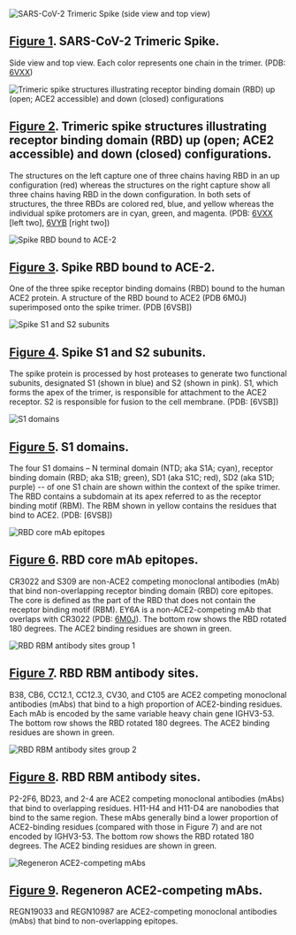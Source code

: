 <section id="fig1" class="figure-section">

<div class="figure-image">

![SARS-CoV-2 Trimeric Spike (side view and top view)](spike-structures/fig1.png#!maxHeight=35rem)

</div>

<div class="figure-caption">

## [Figure 1](#fig1). SARS-CoV-2 Trimeric Spike.

Side view and top view. Each color represents one chain in the trimer. (PDB: [6VXX])

</div>

[6VXX]: http://www.rcsb.org/structure/6VXX

</section>

<section id="fig2" class="figure-section">

<div class="figure-image">

![Trimeric spike structures illustrating receptor binding domain (RBD) up (open; ACE2 accessible) and down (closed) configurations](spike-structures/fig2.png#!maxHeight=20rem)

</div>

<div class="figure-caption">

## [Figure 2](#fig2). Trimeric spike structures illustrating receptor binding domain (RBD) up (open; ACE2 accessible) and down (closed) configurations.

The structures on the left capture one of three chains having RBD in an up configuration (red) whereas the structures on the right capture show all three chains having RBD in the down configuration. In both sets of structures, the three RBDs are colored red, blue, and yellow whereas the individual spike protomers are in cyan, green, and magenta. (PDB: [6VXX] \[left two\], [6VYB] \[right two\])

</div>

[6VYB]: http://www.rcsb.org/structure/6VYB

</section>

<section id="fig3" class="figure-section">

<div class="figure-image">

![Spike RBD bound to ACE-2](spike-structures/fig3.png#!maxHeight=20rem)

</div>

<div class="figure-caption">

## [Figure 3](#fig3). Spike RBD bound to ACE-2.

One of the three spike receptor binding domains (RBD) bound to the human ACE2 protein. A structure of the RBD bound to ACE2 (PDB 6M0J) superimposed onto the spike trimer. (PDB [6VSB])

</div>

</section>

<section id="fig4" class="figure-section">

<div class="figure-image">

![Spike S1 and S2 subunits](spike-structures/fig4.png#!maxHeight=20rem)

</div>

<div class="figure-caption">

## [Figure 4](#fig4). Spike S1 and S2 subunits.

The spike protein is processed by host proteases to generate two functional subunits, designated S1 (shown in blue) and S2 (shown in pink). S1, which forms the apex of the trimer, is responsible for attachment to the ACE2 receptor. S2 is responsible for fusion to the cell membrane. (PDB: [6VSB])

</div>

</section>

<section id="fig5" class="figure-section">

<div class="figure-image">

![S1 domains](spike-structures/fig5.png#!maxHeight=20rem)

</div>

<div class="figure-caption">

## [Figure 5](#fig5). S1 domains.

The four S1 domains – N terminal domain (NTD; aka S1A; cyan), receptor binding domain (RBD; aka S1B; green), SD1 (aka S1C; red), SD2 (aka S1D; purple) -- of one S1 chain are shown within the context of the spike trimer. The RBD contains a subdomain at its apex referred to as the receptor binding motif (RBM). The RBM shown in yellow contains the residues that bind to ACE2. (PDB: [6VSB])

</div>

</section>

<section id="fig6" class="figure-section">

<div class="figure-image">

![RBD core mAb epitopes](spike-structures/fig6.png#!maxHeight=35rem)

</div>

<div class="figure-caption">

## [Figure 6](#fig6). RBD core mAb epitopes.

CR3022 and S309 are non-ACE2 competing monoclonal antibodies (mAb) that bind non-overlapping receptor binding domain (RBD) core epitopes. The core is defined as the part of the RBD that does not contain the receptor binding motif (RBM). EY6A is a non-ACE2-competing mAb that overlaps with CR3022 (PDB: [6M0J]). The bottom row shows the RBD rotated 180 degrees. The ACE2 binding residues are shown in green.

</div>

[6M0J]: http://www.rcsb.org/structure/6M0J

</section>

<section id="fig7" class="figure-section wrap">

<div class="figure-image">

![RBD RBM antibody sites group 1](spike-structures/fig7.png#!maxHeight=35rem)

</div>

<div class="figure-caption">

## [Figure 7](#fig7). RBD RBM antibody sites.

B38, CB6, CC12.1, CC12.3, CV30, and C105 are ACE2 competing monoclonal antibodies (mAbs) that bind to a high proportion of ACE2-binding residues. Each mAb is encoded by the same variable heavy chain gene IGHV3-53. The bottom row shows the RBD rotated 180 degrees. The ACE2 binding residues are shown in green.

</div>

</section>

<section id="fig8" class="figure-section wrap">

<div class="figure-image">

![RBD RBM antibody sites group 2](spike-structures/fig8.png#!maxHeight=35rem)

</div>

<div class="figure-caption">

## [Figure 8](#fig8). RBD RBM antibody sites.

P2-2F6, BD23, and 2-4 are ACE2 competing monoclonal antibodies (mAbs) that bind to overlapping residues. H11-H4 and H11-D4 are nanobodies that bind to the same region. These mAbs generally bind a lower proportion of ACE2-binding residues (compared with those in Figure 7) and are not encoded by IGHV3-53. The bottom row shows the RBD rotated 180 degrees. The ACE2 binding residues are shown in green.

</div>

</section>

<section id="fig9" class="figure-section">

<div class="figure-image">

![Regeneron ACE2-competing mAbs](spike-structures/fig9.png#!maxHeight=35rem)

</div>

<div class="figure-caption">

## [Figure 9](#fig9). Regeneron ACE2-competing mAbs.

REGN19033 and REGN10987 are ACE2-competing monoclonal antibodies (mAbs) that bind to non-overlapping epitopes.

</div>

</section>

